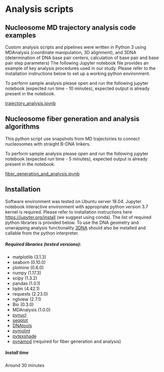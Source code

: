 # Analysis scripts
## Nucleosome MD trajectory analysis code examples

Custom analysis scripts and pipelines were written in Python 3 using MDAnalysis (coordinate manipulation, 3D alignment), and 3DNA (determination of DNA base pair centers, calculation of base pair and base pair step parameters)
The following Jupyter notebook file provides an example of key analysis procedures used in our study. Please refer to the installation instructions below to set up a working python environment.

To perform sample analysis please open and run the following jupyter notebook (expected run time - 10 minutes), expected output is already present in the notebook.

[trajectory_analysis.ipynb](https://nbviewer.jupyter.org/github/intbio/Armeev_et_al_2021/blob/main/analysis_scripts_examples/trajectory_analysis.ipynb)

## Nucleosome fiber generation and analysis algorithms
This python script use snapshots from MD trajectories to connect nucleosomes with straight B-DNA linkers.

To perform sample analysis please open and run the following jupyter notebook (expected run time - 5 minutes), expected output is already present in the notebook.

[fiber_generation_and_analysis.ipynb](https://nbviewer.jupyter.org/github/intbio/Armeev_et_al_2021/blob/main/analysis_scripts_examples/fiber_generation_and_analysis.ipynb)

## Installation
Software environment was tested on Ubuntu server 18.04.
Jupyter notebook interactive environment with appropriate python version 3.7 kernel is required.
Please refer to installation instructions here https://jupyter.org/install (we suggest using conda).
The list of required python libraries is provided below. 
To use the DNA geometry and unwrapping analysis functionality [3DNA](https://x3dna.org/) should also be installed and callable from the python interpreter.
##### Required libraries (tested versions):
* matplotlib (3.1.3)
* seaborn (0.10.0)
* plotnine (0.6.0)
* numpy (1.17.3)
* scipy (1.3.2)
* pandas (1.0.1)
* tqdm (4.42.1)
* requests (2.23.0)
* nglview (2.7.1)
* Bio (0.3.0)
* MDAnalysis (1.0.0)
* [pynucl](https://github.com/intbio/pynucl)
* [seqplot](https://github.com/intbio/seqplot)
* [DNAtools](https://github.com/intbio/DNAtools)
* [pymolint](https://github.com/intbio/pymolint)
* [pytexshade](https://github.com/intbio/pytexshade)
* [pynamod](https://github.com/intbio/pynamod) (required for fiber generation and analysis)

##### Install time
Around 30 minutes
